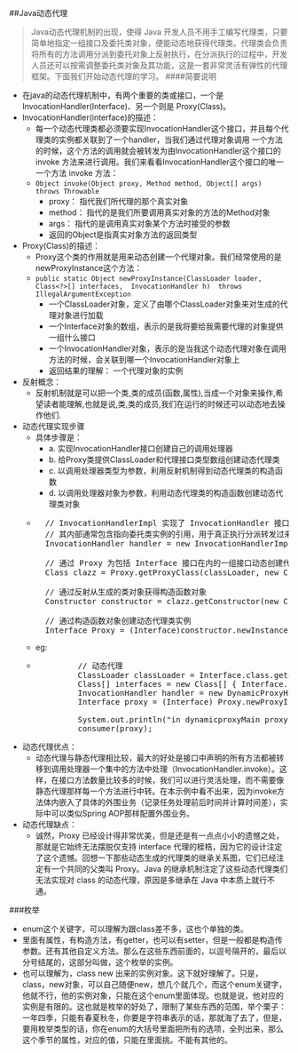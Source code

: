 ##Java动态代理
> Java动态代理机制的出现，使得 Java 开发人员不用手工编写代理类，只要简单地指定一组接口及委托类对象，便能动态地获得代理类。代理类会负责将所有的方法调用分派到委托对象上反射执行，在分派执行的过程中，开发人员还可以按需调整委托类对象及其功能，这是一套非常灵活有弹性的代理框架。下面我们开始动态代理的学习。
####简要说明
- 在java的动态代理机制中，有两个重要的类或接口，一个是 InvocationHandler(Interface)、另一个则是 Proxy(Class)。
- InvocationHandler(interface)的描述：
    - 每一个动态代理类都必须要实现InvocationHandler这个接口，并且每个代理类的实例都关联到了一个handler，当我们通过代理对象调用 一个方法的时候，这个方法的调用就会被转发为由InvocationHandler这个接口的 invoke 方法来进行调用。我们来看看InvocationHandler这个接口的唯一一个方法 invoke 方法：
    - `Object invoke(Object proxy, Method method, Object[] args) throws Throwable`
        - proxy： 指代我们所代理的那个真实对象
        - method： 指代的是我们所要调用真实对象的方法的Method对象
        - args： 指代的是调用真实对象某个方法时接受的参数
        - 返回的Object是指真实对象方法的返回类型
- Proxy(Class)的描述：
    - Proxy这个类的作用就是用来动态创建一个代理对象。我们经常使用的是newProxyInstance这个方法：
    - `public static Object newProxyInstance(ClassLoader loader, Class<?>[] interfaces,  InvocationHandler h)  throws IllegalArgumentException`
        - 一个ClassLoader对象，定义了由哪个ClassLoader对象来对生成的代理对象进行加载
        - 一个Interface对象的数组，表示的是我将要给我需要代理的对象提供一组什么接口
        - 一个InvocationHandler对象，表示的是当我这个动态代理对象在调用方法的时候，会关联到哪一个InvocationHandler对象上
        - 返回结果的理解： 一个代理对象的实例
- 反射概念：
    - 反射机制就是可以把一个类,类的成员(函数,属性),当成一个对象来操作,希望读者能理解,也就是说,类,类的成员,我们在运行的时候还可以动态地去操作他们.
- 动态代理实现步骤
    - 具体步骤是：
        - a. 实现InvocationHandler接口创建自己的调用处理器
        - b. 给Proxy类提供ClassLoader和代理接口类型数组创建动态代理类
        - c. 以调用处理器类型为参数，利用反射机制得到动态代理类的构造函数
        - d. 以调用处理器对象为参数，利用动态代理类的构造函数创建动态代理类对象             
    - <pre>
        // InvocationHandlerImpl 实现了 InvocationHandler 接口，并能实现方法调用从代理类到委托类的分派转发  
        // 其内部通常包含指向委托类实例的引用，用于真正执行分派转发过来的方法调用  
        InvocationHandler handler = new InvocationHandlerImpl(..);   
          
        // 通过 Proxy 为包括 Interface 接口在内的一组接口动态创建代理类的类对象  
        Class clazz = Proxy.getProxyClass(classLoader, new Class[] { Interface.class, ... });   
          
        // 通过反射从生成的类对象获得构造函数对象  
        Constructor constructor = clazz.getConstructor(new Class[] { InvocationHandler.class });   
          
        // 通过构造函数对象创建动态代理类实例  
        Interface Proxy = (Interface)constructor.newInstance(new Object[] { handler });   
      </pre>
    - eg:
    - <pre>
               // 动态代理
               ClassLoader classLoader = Interface.class.getClassLoader();
               Class<?>[] interfaces = new Class[] { Interface.class };
               InvocationHandler handler = new DynamicProxyHandler(realObject);
               Interface proxy = (Interface) Proxy.newProxyInstance(classLoader, interfaces, handler);
       
               System.out.println("in dynamicproxyMain proxy: " + proxy.getClass());
               consumer(proxy);    
      </pre>          
- 动态代理优点：
    - 动态代理与静态代理相比较，最大的好处是接口中声明的所有方法都被转移到调用处理器一个集中的方法中处理（InvocationHandler.invoke）。这样，在接口方法数量比较多的时候，我们可以进行灵活处理，而不需要像静态代理那样每一个方法进行中转。在本示例中看不出来，因为invoke方法体内嵌入了具体的外围业务（记录任务处理前后时间并计算时间差），实际中可以类似Spring AOP那样配置外围业务。
- 动态代理缺点：
    - 诚然，Proxy 已经设计得非常优美，但是还是有一点点小小的遗憾之处，那就是它始终无法摆脱仅支持 interface 代理的桎梏，因为它的设计注定了这个遗憾。回想一下那些动态生成的代理类的继承关系图，它们已经注定有一个共同的父类叫 Proxy。Java 的继承机制注定了这些动态代理类们无法实现对 class 的动态代理，原因是多继承在 Java 中本质上就行不通。         
    
###枚举
- enum这个关键字，可以理解为跟class差不多，这也个单独的类。
- 里面有属性，有构造方法，有getter，也可以有setter，但是一般都是构造传参数。还有其他自定义方法。那么在这些东西前面的，以逗号隔开的，最后以分号结尾的，这部分叫做，这个枚举的实例。
- 也可以理解为，class  new 出来的实例对象。这下就好理解了。只是，class，new对象，可以自己随便new，想几个就几个，而这个enum关键字，他就不行，他的实例对象，只能在这个enum里面体现。也就是说，他对应的实例是有限的。这也就是枚举的好处了，限制了某些东西的范围，举个栗子：一年四季，只能有春夏秋冬，你要是字符串表示的话，那就海了去了，但是，要用枚举类型的话，你在enum的大括号里面把所有的选项，全列出来，那么这个季节的属性，对应的值，只能在里面挑。不能有其他的。

